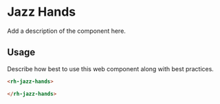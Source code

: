 # Jazz Hands
Add a description of the component here.

## Usage
Describe how best to use this web component along with best practices.

```html
<rh-jazz-hands>

</rh-jazz-hands>
```

